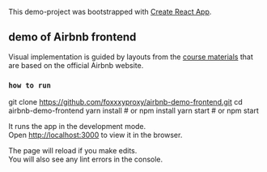This demo-project was bootstrapped with [Create React App](https://github.com/facebook/create-react-app).

## demo of Airbnb frontend
Visual implementation is guided by layouts from the [course materials](https://skl.sh/2ZbsiOL) that are based on the official Airbnb website. 

### `how to run`

git clone https://github.com/foxxxyproxy/airbnb-demo-frontend.git
cd airbnb-demo-frontend
yarn install # or npm install
yarn start # or npm start

It runs the app in the development mode.<br>
Open [http://localhost:3000](http://localhost:3000) to view it in the browser.

The page will reload if you make edits.<br>
You will also see any lint errors in the console.
